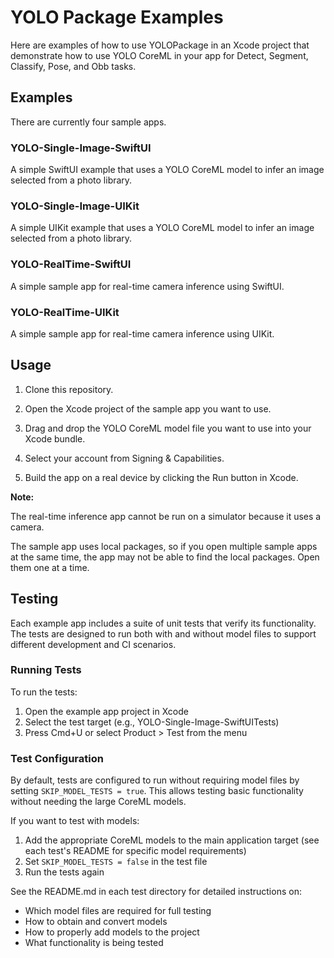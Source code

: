 # YOLO Package Examples

Here are examples of how to use YOLOPackage in an Xcode project that demonstrate how to use YOLO CoreML in your app for Detect, Segment, Classify, Pose, and Obb tasks.

## Examples

There are currently four sample apps.

### YOLO-Single-Image-SwiftUI

A simple SwiftUI example that uses a YOLO CoreML model to infer an image selected from a photo library.

### YOLO-Single-Image-UIKit

A simple UIKit example that uses a YOLO CoreML model to infer an image selected from a photo library.

### YOLO-RealTime-SwiftUI

A simple sample app for real-time camera inference using SwiftUI.

### YOLO-RealTime-UIKit

A simple sample app for real-time camera inference using UIKit.

## Usage

1. Clone this repository.

2. Open the Xcode project of the sample app you want to use.

3. Drag and drop the YOLO CoreML model file you want to use into your Xcode bundle.

4. Select your account from Signing & Capabilities.

5. Build the app on a real device by clicking the Run button in Xcode.

**Note:**

The real-time inference app cannot be run on a simulator because it uses a camera.

The sample app uses local packages, so if you open multiple sample apps at the same time, the app may not be able to find the local packages. Open them one at a time.

## Testing

Each example app includes a suite of unit tests that verify its functionality. The tests are designed to run both with and without model files to support different development and CI scenarios.

### Running Tests

To run the tests:

1. Open the example app project in Xcode
2. Select the test target (e.g., YOLO-Single-Image-SwiftUITests)
3. Press Cmd+U or select Product > Test from the menu

### Test Configuration

By default, tests are configured to run without requiring model files by setting `SKIP_MODEL_TESTS = true`. This allows testing basic functionality without needing the large CoreML models.

If you want to test with models:

1. Add the appropriate CoreML models to the main application target (see each test's README for specific model requirements)
2. Set `SKIP_MODEL_TESTS = false` in the test file
3. Run the tests again

See the README.md in each test directory for detailed instructions on:

- Which model files are required for full testing
- How to obtain and convert models
- How to properly add models to the project
- What functionality is being tested
